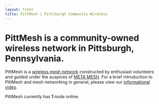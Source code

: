 ```yaml
---
layout: front
title: PittMesh | Pittsburgh Community Wireless
---
```

# PittMesh is a community-owned wireless network in Pittsburgh, Pennsylvania.

PittMesh is a [wireless mesh network](#) constructed by enthusiast volunteers and
guided under the auspices of [META MESH](http://www.metamesh.org). For a brief
introduction to PittMesh and mesh networking in general, please view our
[informational video](https://www.youtube.com/watch?v=OvAT7DTspaM).

PittMesh currently has **1** node online.
